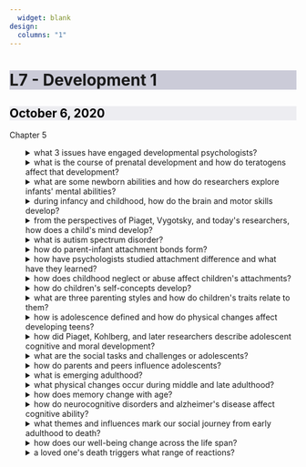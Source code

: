 ```yaml
---
  widget: blank
design:
  columns: "1"
---
```

  <h1 style="background-color: #9999b480; text-align: ;">L7 - Development 1</h1>
  
  <h2 style="color: black; background-color: #dddde680;"><i class="far fa-calendar-alt"></i> October 6, 2020</h2>
  
  <h7><i class="fas fa-book"></i> Chapter 5</h7>
  
  
  
  
  <details ><summary>what 3 issues have engaged developmental psychologists?</summary><!ul id="89947fab-ccda-42ae-aea1-c5cd402f47ca" class="block-color-red_background toggle"><details ><summary>what is developmental psychology?</summary><div id="0d6a0081-9f7a-452d-ad21-99d64a60eb07" class="block-color-orange_background">the examination of our physical, cognitive, and social development across the lifespan</div><!ul id="4939a430-e051-4002-9da4-34224efe8f52" class="block-color-orange_background toggle"><details ><summary>what are the 3 major issues they focus on?</summary><ol type="1" id="bd917fc7-7bc9-4410-a615-8408696bfe4a" class="numbered-list" start="1">nature and nurture —&gt; how our genetic inheritance interacts with our experiences to influence our development</ol><ol type="1" id="ed7c3369-9b5d-4d98-b4e6-f8f5517ddce9" class="numbered-list" start="2">continuity and stages —&gt; what parts of development are gradual/continuous</ol><ol type="1" id="705f5175-c2de-446f-8090-a4d91d1ee09f" class="numbered-list" start="3">stability and change —&gt; which traits persist through life and how we change as we age</ol></details></ul></details></ul><!ul id="ed94c0e4-f11d-448f-bd84-717e98fee044" class="block-color-orange_background toggle"><details ><summary>developmental researchers who emphasize learning experience are supporting A; those who emphasize biological maturation are supporting B</summary><div id="29de75ed-816f-4103-8979-8d706da7ea2a" class="">continuity; stages</div></details></ul><!ul id="43dd0434-2534-4884-88c9-ed146f2939c2" class="block-color-red_background toggle"><details ><summary>what findings in psychology support (1) the stage theory of development and (2) the idea of stability in personality across the life span? What findings challenge these ideas?</summary><div id="00599250-9937-4465-94c7-2f58909b90d0" class="">stage theory is supported by the work of Piaget (cognitive development), Kohlberg (moral development), and Erikson (psychological development), but it is challenged by the findings that change is more gradual and less culturally universal than these theories supposed. (2) some traits such as temperament, do exhibit remarkable stability across the life span. But we do change in other ways, such as our social attitudes</div></details></ul></details></ul><!ul id="f78683c3-f8cc-42bf-8448-1261747bf01c" class="block-color-orange_background toggle"><details ><summary>what is the course of prenatal development and how do teratogens affect that development?</summary><!ul id="ff2162ff-63eb-4163-be76-1f6476cd25fa" class="block-color-teal_background toggle"><details ><summary>when does the process of nature begin?</summary><div id="baad8a2c-3717-4dfd-9491-2f2e39d9f12c" class="">when a woman&#x27;s egg is fertilized by a man&#x27;s sperm</div></details></ul><!ul id="0544ffd6-8896-4ee0-a5bf-aa2bae1577af" class="block-color-teal_background toggle"><details ><summary>what is a zygote?</summary><div id="da5ecffd-8d9c-412a-9603-1e58b80d8486" class="">a fertilized egg; most don&#x27;t make it beyond two weeks</div><!ul id="5c1f364a-dd02-434d-9d97-b63ec83aa0c7" class="toggle"><details ><summary>what forms from the zygote?</summary><div id="81afcbdd-1243-42cf-bd27-fe49f4905e31" class="">the placenta</div><!ul id="90332eca-f230-4419-9b6f-cf8638ee34a2" class="toggle"><details ><summary>what does the placenta do?</summary><div id="b056e03c-5e48-45b4-9212-eccdede8ee76" class="">provides nutrition and filters out teratogens from the embryo</div><!ul id="40e5373c-4493-4a0c-a11c-4ffaa72ce620" class="toggle"><details ><summary>what are teratogens?</summary><div id="29862574-1f57-4d29-abd0-64b8feaddc69" class="">substances that cross the placenta and cause birth defects; drugs of abuse for example</div></details></ul></details></ul></details></ul></details></ul><!ul id="8f0f4732-7068-4d16-82f4-a68013caae03" class="block-color-teal_background toggle"><details ><summary>the first two weeks of prenatal development is the period of the A. The period of the B lasts from 9 weeks after conception until birth. The time between those two prenatal periods is considered the period of C</summary><div id="8e125447-d463-49f0-95c9-a603572d4e2e" class="">zygote; fetus; embryo</div></details></ul></details></ul><!ul id="34fb9145-43f4-4847-916c-592630f77a0b" class="block-color-orange_background toggle"><details ><summary>what are some newborn abilities and how do researchers explore infants&#x27; mental abilities?</summary><!ul id="8ec1108b-0554-4e49-aaae-c40b1334aa30" class="block-color-red_background toggle"><details ><summary>what is habituation?</summary><div id="d83b809f-830a-4e73-bf91-47ac95fb2d9a" class="">a decrease in responding with repeated stimulation</div><!ul id="428ceba0-45c6-44e1-bee5-800bc252aa51" class="toggle"><details ><summary>developmental psychologists use repeated stimulation to test and infants A to a stimulus</summary><div id="e78a5aa8-6d45-467c-be60-c0d634ecfc06" class="">habituation</div></details></ul></details></ul><!ul id="8a30869a-294d-4250-a334-a9c1ebe05e0f" class="block-color-teal_background toggle"><details ><summary>what do newborns come into the world knowing?</summary><div id="ad2313b1-3ebd-4f95-bea6-646831f0b630" class="">rooting, suckling, and swallowing; how to cry when we&#x27;re hungry or uncomfortable; turn our heads to voices; stare at faces</div></details></ul></details></ul><!ul id="c0fa51d7-bdc4-4894-a56e-f1ed22e3e6ee" class="toggle"><details ><summary>during infancy and childhood, how do the brain and motor skills develop?</summary><!ul id="a09d5869-e978-4704-8d51-aa56ebfc41d5" class="block-color-teal_background toggle"><details ><summary>what is maturation?</summary><div id="cb05479b-7075-4b3a-b8be-1509d37e4da4" class="">the orderly sequence of biological growth that decrees many of our commonalities</div></details></ul><!ul id="93eaee98-a747-4a20-8cf8-cfbe74fc1bb5" class="block-color-teal_background toggle"><details ><summary>what does brain development look like?</summary><!ul id="2f3354b9-03f3-42c1-8711-67cf4ff5e118" class="block-color-teal_background toggle"><details ><summary>in your mother&#x27;s womb</summary><div id="17ec3799-a1b0-41bf-8573-1b226cc27894" class="">brain forms never cells at the rate of one-quarter million per minute</div></details></ul><!ul id="5ebbd7cf-4cae-4c73-8889-0c764b1288e4" class="block-color-teal_background toggle"><details ><summary>infancy on</summary><div id="ea80e5c1-7b54-4bb2-83d0-063749512357" class="">after birth, they enable you to walk, talk, and remember; from 3 to 6 rapid growth in the frontal lobe results in rational planning</div></details></ul><!ul id="1b6e852a-844d-4b75-bccf-232468295c53" class="block-color-teal_background toggle"><details ><summary>what is the last cortical areas to develop?</summary><div id="c1d76253-81f2-4bb5-9e39-7fff2fccefd5" class="">the association areas, which are linked with thinking, emmory, and language, develop last</div></details></ul></details></ul><!ul id="dfe1bc33-0b1d-4f06-9806-42b2c3a086d4" class="block-color-teal_background toggle"><details ><summary>what does motor development look like?</summary><!ul id="701cd2df-23ce-4454-9574-aba31195abe8" class="block-color-teal_background toggle"><details ><summary>babies</summary><div id="63a33321-4116-4ac4-b199-4188a0ce3160" class="">roll over before they sit, crawl before the walk, etc are all due to nervous system maturation</div></details></ul><!ul id="62e14754-f739-49f4-8085-f34466c01d26" class="block-color-teal_background toggle"><details ><summary>what guides motor development?</summary><div id="bb5c684a-f069-4476-aef8-c9397b87f879" class="">genes; maturation creates our readiness to learn walking, physical skills like bladder control, and bowel control</div></details></ul></details></ul><!ul id="b4e0cdac-eae7-4686-8e6b-99186427cc9a" class="block-color-teal_background toggle"><details ><summary>the biological growth process, called A, explains why most children begin walking by about 12 to 15 months</summary><div id="8803a1d0-8e7c-404d-adba-cd81389fa1fd" class="">maturation</div></details></ul><!ul id="1fd86c74-10d8-480c-95cd-6592d9431bc6" class="block-color-teal_background toggle"><details ><summary>how are brain maturation and infant memory related?</summary><!ul id="67f1a4e5-6463-4f86-84c2-e804cb288119" class="toggle"><details ><summary>when do we form our earliest conscious memories?</summary><div id="50352d74-9f4a-4526-960b-e1812fa1c6a8" class="">they seldom predate our third birthday</div></details></ul></details></ul><!ul id="80467c05-b975-4833-ba2b-7dc61a9f53e5" class="block-color-teal_background toggle"><details ><summary>what happens to us during the first few months of life?</summary><div id="db532a1b-41f6-48fd-92d5-6d2744b91d19" class="">association areas in the cortex develop and new nerve fibers between regions supporting language and agility begin to proliferate</div></details></ul></details></ul><!ul id="1fddbe7d-86ec-4176-bfce-2d85de2afb68" class="toggle"><details ><summary>from the perspectives of Piaget, Vygotsky, and today&#x27;s researchers, how does a child&#x27;s mind develop?</summary><!ul id="a1393704-fa21-43a5-b94c-3283d50506e6" class="toggle"><details ><summary>why did piaget think that a child&#x27;s mind was not a miniature model of an adult&#x27;s?</summary><!ul id="7c7ae68a-5272-49e1-873f-fc350cddd2e0" class="block-color-teal_background toggle"><details ><summary>what is cognitive development?</summary><div id="8d17348a-48be-4136-848b-9129b73da4d8" class="">all the mental activities associated with thinking, knowing, remembering, and communicating</div></details></ul><!ul id="c20b9f0a-d5c2-4030-888d-0d5bfe104b90" class="block-color-teal_background toggle"><details ><summary>what do we understand now because of his work back then?</summary><div id="4b372df7-c5d4-46c8-8d6d-5b03aa01ece5" class="">children reason differently than adults</div></details></ul><!ul id="0300081f-f325-4cfb-bc98-b9e148f4b81c" class="block-color-teal_background toggle"><details ><summary>what did his studies lead him to believe?</summary><div id="36db75d9-325b-431a-8f32-581fe6beccf6" class="">that a child&#x27;s mind develops through a series of stages, in an upward march from the newborn&#x27;s simple reflexes to the adult&#x27;s abstract reasoning</div></details></ul><!ul id="35cf5624-a2ad-4fc6-b305-121c0c06d148" class="block-color-red_background toggle"><details ><summary>what was his core idea?</summary><div id="44fee56f-c666-4e16-9ed0-4afcdec4a903" class="">our intellectual progression reflects an unceasing struggle to make sense of our experiences</div><!ul id="62bb3816-7729-44ad-975c-91669ceafc90" class="toggle"><details ><summary>what does this mean for a maturing brain?</summary><div id="3f030e8b-838b-4ddd-991c-d10197b8fec1" class="">it builds schemas</div><!ul id="9a89c186-12e9-43bb-8819-a9a21ec4710e" class="block-color-teal_background toggle"><details ><summary>what are schemas?</summary><div id="1c693f9c-7d83-4bd3-84e4-11ebfe92b80d" class="">concepts or mental molds into which we pour our experiences</div><!ul id="d46db5b1-d399-4959-9d39-afc7274b0571" class="toggle"><details ><summary>what are the two ways in which we use and adjust our schemas?</summary><!ul id="353b6be8-f7ab-4309-a6a0-3061bba43ab2" class="toggle"><details ><summary>assimilation</summary><div id="30db5ec0-a88e-437a-9ec5-ee5db6d3b281" class="">we interpret new experiences in terms of our current schemas</div></details></ul><!ul id="2e2cd5c8-cafe-4803-9388-4898cd645030" class="toggle"><details ><summary>accomodation</summary><div id="8ceb1fa3-c16a-4bff-9aa0-b1bf151f4180" class="">we adjust our schemas to incorporate information r=provided by new experiences</div></details></ul></details></ul></details></ul></details></ul></details></ul><!ul id="eb3d4ac5-4b92-488f-8ef3-e178c826f4be" class="block-color-orange_background toggle"><details ><summary>how did piaget believed children construct their understanding of the world?</summary><div id="005e9c68-2f8f-4d87-89bf-f6683d203e22" class="">through interacting with it</div><!ul id="bb2db61f-cb13-43c6-b3ad-a5f581d0b97b" class="block-color-orange_background toggle"><details ><summary>what are piaget&#x27;s 4 major stages of development?</summary><!ul id="eac4a761-8493-4ee5-b867-ba295c2b8922" class="block-color-teal_background toggle"><details ><summary>sensorimotor stage</summary><div id="c3e178c5-49d5-4028-bf29-2af407478e16" class="">from birth to 2, babies take in the world through their sense and actions</div><!ul id="336cda6b-b199-4be3-b206-c8d9881a6995" class="toggle"><details ><summary>what is object permanence and when is it developed?</summary><div id="7ea4f701-6fb6-4ae0-96d1-8473c974e85f" class="">the awareness that objects continue to exist even when not perceived; before 8 months, babies have the mantra &quot;out of sight out of mind&quot;</div><!ul id="5f554cf3-408a-4e7b-aa69-e6e2a7819f29" class="toggle"><details ><summary>does object permanence blossom suddenly at 8 months?</summary><div id="7b4e6bf7-c4aa-4675-9887-3620f8a9bed7" class="">it unfolds gradually</div></details></ul></details></ul></details></ul><!ul id="7d461c28-343d-48d8-9eba-e380881d69f8" class="block-color-orange_background toggle"><details ><summary>preoperational stage</summary><div id="112fc044-4944-4d2a-a3d5-497779aae42f" class="">until about 6 or 7, children are able to represent things with words and images but too young to perform mental operations</div><!ul id="ec25f05e-0759-4a49-8cc2-0cc3679263d5" class="block-color-teal_background toggle"><details ><summary>what is conservation?</summary><div id="99dc9250-5385-4b7b-a9c7-3585db4b77d5" class="">the principle that quantity remains the same despite changes in shape</div><!ul id="686c8bbb-e111-4208-b197-697b3baa3aa0" class="toggle"><details ><summary>what&#x27;s and example of this?</summary><div id="c84adff7-9679-4bf0-aae6-f5f9e4ad29a6" class="">milk that seems too much in a tall glass may become an acceptable amount if out in a smaller glass</div></details></ul></details></ul><!ul id="fcac1b68-b620-4240-b12c-ac11cd342224" class="block-color-teal_background toggle"><details ><summary>what is egocentrism and why are preschool children egocentric?</summary><div id="b1b7c594-f67d-4b28-8dd0-784d8b231fd5" class="">they have difficulty perceiving things from another&#x27;s point of view</div></details></ul><!ul id="6dc63635-d015-4b29-8f20-971334c7fd4a" class="block-color-teal_background toggle"><details ><summary>what is theory of mind?</summary><div id="8c7f4978-df46-4944-af80-5f4da06bedb0" class="">the ability to infer others&#x27; mental states</div></details></ul></details></ul><!ul id="bc9fce17-7e87-41bb-bfb9-eaf19accedf2" class="block-color-teal_background toggle"><details ><summary>concrete operational stage</summary><div id="cdd0a155-4f65-4595-a5fd-e268965fc351" class="">by about age 7, given concrete materials, children begin to grasp conservation; change in form does not mean change in quantity</div></details></ul><!ul id="8d144031-c7c2-4258-8d54-7a034cf0ccc5" class="block-color-teal_background toggle"><details ><summary>formal operational stage</summary><div id="92aee377-0a61-4110-9343-56e288ceaf9a" class="">by age 12 our reasoning expands from the purely concrete to encompass abstract thinking</div></details></ul></details></ul></details></ul><!ul id="8a7c7edd-8aae-4408-a82b-4d1e8489ed7e" class="block-color-red_background toggle"><details ><summary>what did vygotsky find in his studies?</summary><div id="1caade73-3b7b-4eae-993b-28f5c8300133" class="">by age 7, children increasingly think in words and use words to solve problems</div></details></ul><!ul id="20e59503-c9f9-4f09-92c6-5f0dc1c9d6f9" class="block-color-teal_background toggle"><details ><summary>object permanence, pretend play, conservation, and abstract logic are developmental milestones for which of piaget&#x27;s stages?</summary><div id="2d904b86-93ad-47b9-98da-3750360f3122" class="">sensorimotor; preoperational; concrete operational; formal operational</div></details></ul><!ul id="7c7f8c96-3e0e-44fc-ac8b-09b277c919a6" class="block-color-teal_background toggle"><details ><summary>thinking about abstract concepts such as freedom?</summary><div id="26600770-60eb-4537-abcd-96c81d8d08e6" class="">formal operational</div></details></ul><!ul id="97ae5c2e-bf54-4df0-a35a-a944b987ae16" class="block-color-teal_background toggle"><details ><summary>enjoying imaginary play?</summary><div id="9818485b-ba62-4f40-86fc-b288f8b50423" class="">preoperational</div></details></ul><!ul id="30dcaf09-8a1e-4ade-8e0d-5af8253d0a62" class="block-color-teal_background toggle"><details ><summary>understanding that physical properties stay the same even when objects change form?</summary><div id="a69f1f3b-2857-4990-bc14-ca7d408d93cc" class="">concrete operational</div></details></ul><!ul id="3c1c9291-aa23-4a6c-b497-2b7511f09df9" class="block-color-teal_background toggle"><details ><summary>having the ability to reverse math operations?</summary><div id="8a36823d-1d81-4a23-ad49-e10927b2b5f6" class="">concrete operational</div></details></ul><!ul id="4c859e04-4c87-4524-b16d-f3cd53164390" class="block-color-teal_background toggle"><details ><summary>understanding that something is not gone for good when it disappears from sight, as when mom disappears behind the shower curtain?</summary><div id="c36add37-7fbc-4a0c-814a-9e42a52ac5d9" class="">sensorimotor</div></details></ul><!ul id="e63ff092-9206-4e15-8b13-aee720b6864d" class="block-color-teal_background toggle"><details ><summary>having difficulty taking another&#x27;s point of view?</summary><div id="238a4189-1545-475e-a9ea-185b3fba5480" class="">preoperational</div></details></ul></details></ul></details></ul><!ul id="e7f7cfea-9aff-4e12-ab22-df5d8ea63dbb" class="block-color-orange_background toggle"><details ><summary>what is autism spectrum disorder?</summary><div id="4b91bd16-2e02-4970-a542-c4052f0009a4" class="">a disorder marked by social deficiencies and repetitive behaviors</div><!ul id="274d11ad-2a4f-4d03-bec4-cee538cc33dc" class="toggle"><details ><summary>what are the underlying symptoms of ASD?</summary><div id="8abbee45-858f-48a5-86af-5d6209f097e5" class="">poor communication among brain regions that normally work together to let us take another&#x27;s viewpoint</div></details></ul></details></ul><!ul id="cc40a52b-bf3f-416e-b7b5-885d8fff9dee" class="toggle"><details ><summary>how do parent-infant attachment bonds form?</summary><!ul id="91d9e006-8716-41b5-bb36-120c24afa375" class="block-color-orange_background toggle"><details ><summary>what is stranger anxiety and when does it develop?</summary><div id="ab1638aa-a9b8-4c15-a91c-0c5941917829" class="">after about 8 months, babies face distress when meeting new people; at this age, children have schemas for familiar faces, and when they cannot assimilate new faces into these remembered schemas, they become distressed</div></details></ul><!ul id="508188e9-b85c-4508-936a-e8b786c7b6b9" class="block-color-teal_background toggle"><details ><summary>what is attachment?</summary><div id="33dc0b8d-01c0-40c6-bc1a-bc1d1369490a" class="">a powerful bond/survival impulse that keeps infants close to their caregivers</div></details></ul><!ul id="4159cd43-6d76-4aa7-bba4-9d94bb652e53" class="block-color-red_background toggle"><details ><summary>what is familiarity?</summary><!ul id="d8c9983f-3ac4-446d-aa32-9b529574926c" class="block-color-red_background toggle"><details ><summary>the critical period</summary><div id="d0623fc3-9f84-4310-a07d-b604511cc174" class="">an optimal period when certain events must take place to facilitate proper development</div></details></ul><!ul id="d9630689-122f-4553-83cc-37b805e92d0f" class="block-color-red_background toggle"><details ><summary>imprinting</summary><div id="3d942b77-99eb-4315-80b2-e18b60a09bbe" class="">the process by which certain animals forms trong attachments during early life</div></details></ul></details></ul><!ul id="447d5b92-e700-431f-9def-4b40dc611976" class="block-color-red_background toggle"><details ><summary>what distinguishes imprinting from attachment?</summary><div id="b459d1a8-ea44-4300-9303-73587bb5197f" class="">attachment is the normal process by which we form emotional ties. Imprinting occurs only in certain animals that have a critical period very early in development during which they must form their attachments</div></details></ul></details></ul><!ul id="d4151e07-23cb-4a35-a790-022db4011a5e" class="toggle"><details ><summary>how have psychologists studied attachment difference and what have they learned?</summary><!ul id="fef8943d-9621-4688-8985-bcea3077ff00" class="block-color-teal_background toggle"><details ><summary>what is the difference between secure and insecure attachment?</summary><!ul id="e838b02e-fc47-44b4-8a68-6f8109346d4b" class="toggle"><details ><summary>secure</summary><div id="fa22b4bb-8070-4574-b41e-859b6baa7065" class="">60 percent of infants; in their mother&#x27;s presence, they play comfortably but when she leaves they become distressed so when she returns they seek contact with her</div></details></ul><!ul id="d9072a74-8a88-4366-ab22-3cb6512e4916" class="toggle"><details ><summary>insecure</summary><div id="1f20913c-1642-4093-80e8-5820f7542e4e" class="">they are less likely to explore their surroundings and cling tot heir mother but when she leaves they will cry and remain upset when she reutrns </div></details></ul><!ul id="4c4e822d-cf38-44b5-a865-89a47e0216fe" class="block-color-teal_background toggle"><details ><summary>is attachment a result of parenting styles or is it due to temperament?</summary><div id="412fb0f5-aba2-4438-9621-685b50be8694" class="">paternal influences do seem to play more of a role than heredity</div></details></ul></details></ul><!ul id="37a4cf82-f510-495c-a1a1-b4b5c7439d50" class="block-color-red_background toggle"><details ><summary>what is basic trust and why are securely attached children more likely to experience it?</summary><div id="889898e7-b699-4706-aa5e-6450240fc789" class="">a sense that the world is predictable and reliable</div><!ul id="1a2d3dbb-51ec-4e83-aa3f-8b73f1aed1eb" class="toggle"><details ><summary>how does early parenting play a role in this?</summary><div id="1a3a9b65-ede0-44d0-b523-ee332f80153c" class="">our early attachments form the foundation for our adult relationships and out comfort with affection and intimacy</div></details></ul></details></ul></details></ul><!ul id="28ce505c-c93d-4c1a-87a3-b81bc353f984" class="toggle"><details ><summary>how does childhood neglect or abuse affect children&#x27;s attachments?</summary></details></ul><!ul id="1c14b5ab-e9a1-45c9-a125-4bfc7ddfa25a" class="toggle"><details ><summary>how do children&#x27;s self-concepts develop?</summary><!ul id="6d9aba82-ff7b-47f4-a1af-cb6b36eb053c" class="block-color-red_background toggle"><details ><summary>what is self-concept and when does it develop?</summary><div id="60dbc374-f05b-40f9-8366-38c1145a70a2" class="">by age 12, an understanding and assessment of who they are has developed</div></details></ul></details></ul><!ul id="906c2e43-c8cc-4a7a-92fd-0d842af3c026" class="toggle"><details ><summary>what are three parenting styles and how do children&#x27;s traits relate to them?</summary><!ul id="eaba62b7-04e3-46a0-8480-a8403c28cef8" class="block-color-teal_background toggle"><details ><summary>authoritarian</summary><div id="c27c7565-1022-4201-97b8-b02831a6c2a0" class="">parents are coercive; they impose rules and expect obedience</div></details></ul><!ul id="6ea1d0b7-d319-44d0-a990-b937925f0631" class="block-color-teal_background toggle"><details ><summary>authoritative</summary><div id="108d5b90-b53f-46f9-9711-64da2269b4b8" class="">parents are confrontive; they are both demanding and responsive; they exert control by setting rules, but they encourage open discussion and allow exceptions</div></details></ul><!ul id="ce3ff3ed-5298-4ab9-beac-064ef95e207b" class="block-color-teal_background toggle"><details ><summary>permissive</summary><div id="6b5a1fe4-7df7-4003-91b1-5331783d3e82" class="">parents are unrestrained; they make few demands and use little punishment</div></details></ul></details></ul><!ul id="1ddc284f-b15e-42e8-aaf4-a0f2291fbf11" class="toggle"><details ><summary>how is adolescence defined and how do physical changes affect developing teens?</summary><!ul id="ad1db7e9-fd65-4f2e-9348-33296ea3b814" class="block-color-teal_background toggle"><details ><summary>what is adolescence?</summary><div id="071e39c7-d8a7-4bc8-9b84-6d0690747aa2" class="">the years spent morphing from child to adult; starts with the physical beginnings of sexual maturity and ends with the social achievement of independent adult status</div><!ul id="8b576350-62f3-4710-9f37-a0b6f4c70163" class="toggle"><details ><summary>what is puberty?</summary><div id="714d4c42-0228-4bf9-940b-03b7c592e4e4" class="">the time we mature sexually; follows a surge of hormones, which may intensify moods and trigger bodily changes</div></details></ul></details></ul><!ul id="2b642a22-c4cb-47e9-a9c9-8af4a5532124" class="block-color-teal_background toggle"><details ><summary>how does early vs late maturing affect us?</summary><div id="bd58d342-4ecb-4cf0-80db-153e855168e7" class="">early maturation in boys means they tend to be more popular, self-assured, and independent, as well as more at risk for alcohols risk and premature sexual activity; girls who mature early have increased body fat, hormone-mimicking chemicals in their diet, and stress related to family disruption</div></details></ul><!ul id="a407828c-0543-4e15-9ee5-db4a795b8243" class="block-color-teal_background toggle"><details ><summary>what happens in the teenage brain?</summary><div id="36ac30d5-5208-44d4-96e3-abc3a0b8cd08" class="">selective pruning of unused neurons and connections starts now; frontal lobe develops;</div></details></ul></details></ul><!ul id="56fcd9c4-50e9-4a45-b401-addce0ecb0e2" class="toggle"><details ><summary>how did Piaget, Kohlberg, and later researchers describe adolescent cognitive and moral development?</summary><div id="b57a80a7-fe1c-485e-9616-c06197d32696" class="">reasoning power enables adolescents to detect inconsistencies and spot hypocrisy in others&#x27; reasoning</div><!ul id="b086a8b2-561b-4f85-a397-6188544cc5ad" class="block-color-red_background toggle"><details ><summary>what are the 3 stages of moral reasoning?</summary><!ul id="25e4be00-a3a5-4aaa-bd7b-1eb79caff2d2" class="toggle"><details ><summary>preconventional</summary><div id="e342299e-4689-416d-a895-38d8c324e185" class="">self-interest; obey rules to avoid punishment or gain concrete rewards; before age 9</div></details></ul><!ul id="5f03d0b6-0bd7-4802-928b-6841be282de2" class="toggle"><details ><summary>conventional</summary><div id="dbe20b05-21d3-423b-b8d8-8e81f5843d19" class="">uphold laws and rules to gain social approval or maintain social order; early adolescence</div></details></ul><!ul id="9d6a76f4-0d76-445e-9e82-d4d3a0fc7334" class="toggle"><details ><summary>postconventional</summary><div id="1b5bffdc-cc94-4918-a218-c8901347e69c" class="">actions reflect belief in basic rights and self-defined ethical principles; adolescence and beyond</div></details></ul></details></ul><!ul id="5abfe07f-89b9-4b59-9ad3-ce62d213daee" class="block-color-teal_background toggle"><details ><summary>according to kohlberg, A morality focuses on self-interest, B focuses on self-defined ethical principles, adn C mainly focuses on upholding laws and social rules</summary><div id="dc33beb5-90e2-4e84-b423-02285d54974f" class="">preconventional; postconventional; conventional</div></details></ul></details></ul><!ul id="e5241ce7-3719-4d8b-88f7-611b60e65855" class="toggle"><details ><summary>what are the social tasks and challenges or adolescents?</summary><!ul id="aa015aae-0fe6-4916-b31d-87e6680bd028" class="block-color-red_background toggle"><details ><summary>what are Erikson&#x27;s stages of psychosocial development?</summary><!ul id="5ed660db-5820-487d-9735-91388f99589e" class="toggle"><details ><summary>infancy</summary><div id="0f5cbc40-06fd-46a1-b483-6bf82b0c9e6b" class="">trust vs mistrust</div></details></ul><!ul id="e7311899-af97-4ffe-8d2e-67b9617929de" class="toggle"><details ><summary>toddlerhood</summary><div id="687f7764-e816-4a3d-b6d0-09d41dce1616" class="">autonomy vs shame and doubt</div></details></ul><!ul id="16bfe74e-fd3d-4b7c-ba0b-19578c9c5545" class="toggle"><details ><summary>preschool</summary><div id="4b9c9f3d-2e83-495c-8792-cc0eff9a30eb" class="">initiative vs guilt</div></details></ul><!ul id="17159463-415b-446f-9471-3a9be9c261fd" class="toggle"><details ><summary>elementary school</summary><div id="feea4b81-3930-46a5-939a-58c81bc29593" class="">competence vs inferiority</div></details></ul><!ul id="1a0252e7-9954-4908-97f7-fee19906d28c" class="toggle"><details ><summary>adolescence</summary><div id="383a6f44-7249-4069-8640-9c4ba3db62fd" class="">identity vs role confusion</div></details></ul><!ul id="077ceecc-1fd7-4643-ade6-91f19494a0b9" class="toggle"><details ><summary>young adulthood</summary><div id="6ce4509a-233d-42fc-acf4-17e80437f926" class="">intimacy vs isolation</div></details></ul><!ul id="ce0d3e4b-2952-41e0-89cd-e216583c9305" class="toggle"><details ><summary>middle adulthood</summary><div id="f9cd56b6-7644-4a55-9af6-72a86b7fad58" class="">generativity vs stagnation</div></details></ul><!ul id="9981de36-c2b4-4ad7-9a6c-053c754f41fc" class="toggle"><details ><summary>late adulthood</summary><div id="be502c0f-18a3-4a06-bb46-6bd5b3b15dac" class="">integrity vs despair</div></details></ul></details></ul><!ul id="8fbfdbad-f0c9-49a9-b4cf-29139c0d70b7" class="block-color-teal_background toggle"><details ><summary>what is social identity?</summary><div id="edf21185-fd50-46ff-af97-7c78f7d34fd2" class="">the &quot;we&quot; aspect of our self-concept; the part of us that comes from group membership</div></details></ul></details></ul><!ul id="fbe7f7ed-0284-4440-8872-e6377a850167" class="toggle"><details ><summary>how do parents and peers influence adolescents?</summary></details></ul><!ul id="038eea4d-518a-4a42-8386-06d4580c303f" class="toggle"><details ><summary>what is emerging adulthood?</summary></details></ul><!ul id="757bbb43-5fbb-409f-abcf-cb016f4ba480" class="toggle"><details ><summary>what physical changes occur during middle and late adulthood?</summary></details></ul><!ul id="921afe21-db46-4c58-baad-57818e4c625a" class="toggle"><details ><summary>how does memory change with age?</summary><!ul id="e8a1ec6c-aba5-4472-9d6f-26cbd333ed84" class="block-color-teal_background toggle"><details ><summary>what&#x27;s a cross-sectional study?</summary><div id="affbf0b9-7611-4c90-b964-f36ed9d5e3e5" class="">a study in which people of different ages are compared with one another</div></details></ul><!ul id="db740aed-a20b-4fc2-b630-8209157c957e" class="block-color-teal_background toggle"><details ><summary>what&#x27;s a longitudinal study?</summary><div id="f469d5dc-0c15-4dac-b4b0-b344bea990e6" class="">research in which the same people are restudied and retested over a long period</div></details></ul></details></ul><!ul id="8a2b7540-e644-4cf0-ae12-30cec90ac06a" class="toggle"><details ><summary>how do neurocognitive disorders and alzheimer&#x27;s disease affect cognitive ability?</summary><!ul id="0657a529-c44e-44a4-b8a4-61724deb9eb9" class="block-color-orange_background toggle"><details ><summary>what are neurocognitive disorders?</summary><div id="2582ec59-738f-4a72-bb11-3c7aa017edc4" class="">acquired disorders marked by cognitive deficits; often related to alzheimer&#x27;s disease, brain injury, or substance abuse</div></details></ul><!ul id="9afacb14-6a6f-4570-b09f-5c16ae695ec5" class="block-color-orange_background toggle"><details ><summary>what is alzheimer&#x27;s?</summary><div id="70a078c4-8269-45ce-bc2e-ab543c675854" class="">a neurocognitive disease marked by neural plaques, often with and onset after age 80, and entailing a progressive decline in memory and other cognitive abilities</div></details></ul></details></ul><!ul id="cb015a2f-e2f7-4756-94ab-8c38c02cde3c" class="toggle"><details ><summary>what themes and influences mark our social journey from early adulthood to death?</summary><!ul id="e6c9e834-b5e4-42ab-9dae-4a10876c5a77" class="block-color-orange_background toggle"><details ><summary>what is the social clock?</summary><div id="e00ce41b-6b2a-4e9c-aced-d4d8c689bd62" class="">the culturally preferred timing of social events such as marriage, parenthood, and retirement</div></details></ul><!ul id="216650fc-1c57-4d08-9c87-131239f6bbc5" class="block-color-red_background toggle"><details ><summary>freud defined the healthy adult as one who is able to A and to B</summary><div id="348a98fd-caf4-4691-8172-78dc79dd9be3" class="">love; work</div></details></ul></details></ul><!ul id="9c28d6d7-64bd-495c-b5e1-6305a2eb59a3" class="toggle"><details ><summary>how does our well-being change across the life span?</summary></details></ul><!ul id="b968ea8c-d46b-46c7-a2f9-07b97e5b0a63" class="toggle"><details ><summary>a loved one&#x27;s death triggers what range of reactions?</summary></details></ul></div></article></body></html>
  
  
  
  <style>
  details>*{
    margin-left: 2em;
  }
details div{
  margin-left: 4em;
}
</style>